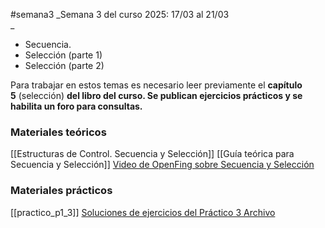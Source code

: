 #semana3 
_Semana 3 del curso 2025: 17/03 al 21/03  
_

- Secuencia.
- Selección (parte 1)
- Selección (parte 2)

Para trabajar en estos temas es necesario leer previamente el **capítulo 5** (selección) **del libro del curso. Se publican ejercicios prácticos y se habilita un foro para consultas.**

### Materiales teóricos
[[Estructuras de Control. Secuencia y Selección]]
[[Guía teórica para Secuencia y Selección]]
[Video de OpenFing sobre Secuencia y Selección](https://eva.fing.edu.uy/mod/url/view.php?id=68418)

### Materiales prácticos

[[practico_p1_3]]
[Soluciones de ejercicios del Práctico 3 Archivo](https://eva.fing.edu.uy/mod/resource/view.php?id=177845)
